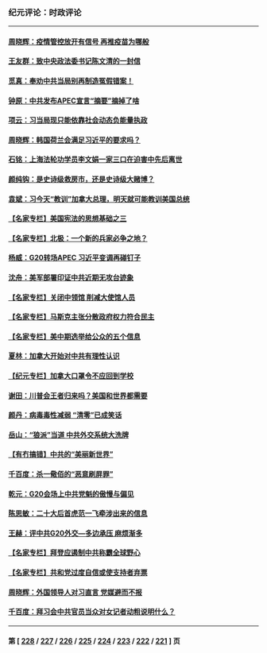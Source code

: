 ### 纪元评论：时政评论
---
#### [周晓辉：疫情管控放开有信号 再推疫苗为哪般](../../pages/nsc1025/n13869630.md) 
#### [王友群：致中央政法委书记陈文清的一封信](../../pages/nsc1025/n13869352.md) 
#### [觅真：奉劝中共当局别再制造冤假错案！](../../pages/nsc1025/n13869472.md) 
#### [钟原：中共发布APEC宣言“摘要”摘掉了啥](../../pages/nsc1025/n13869382.md) 
#### [项云：习当局现只能依靠社会动态负能量执政](../../pages/nsc1025/n13869291.md) 
#### [周晓辉：韩国荷兰会满足习近平的要求吗？](../../pages/nsc1025/n13869334.md) 
#### [石铭：上海法轮功学员李文娟一家三口在迫害中先后离世](../../pages/nsc1025/n13869025.md) 
#### [颜纯钩：是史诗级救房市，还是史诗级大赌博？](../../pages/nsc1025/n13868940.md) 
#### [袁斌：习今天“教训”加拿大总理，明天就可能教训美国总统](../../pages/nsc1025/n13868805.md) 
#### [【名家专栏】美国宪法的思想基础之三](../../pages/nsc1025/n13868641.md) 
#### [【名家专栏】北极：一个新的兵家必争之地？](../../pages/nsc1025/n13865685.md) 
#### [杨威：G20转场APEC 习近平变调再碰钉子](../../pages/nsc1025/n13868132.md) 
#### [沈舟：美军部署印证中共近期无攻台迹象](../../pages/nsc1025/n13867350.md) 
#### [【名家专栏】关闭中领馆 削减大使馆人员](../../pages/nsc1025/n13867851.md) 
#### [【名家专栏】马斯克主张分散政府权力符合民主](../../pages/nsc1025/n13867872.md) 
#### [【名家专栏】美中期选举给公众的五个信息](../../pages/nsc1025/n13867880.md) 
#### [夏林：加拿大开始对中共有理性认识](../../pages/nsc1025/n13868041.md) 
#### [【纪元专栏】加拿大口罩令不应回到学校](../../pages/nsc1025/n13868036.md) 
#### [谢田：川普会王者归来吗？美国和世界都需要](../../pages/nsc1025/n13868012.md) 
#### [颜丹：病毒毒性减弱 “清零”已成笑话](../../pages/nsc1025/n13867962.md) 
#### [岳山：“狼派”当道 中共外交系统大洗牌](../../pages/nsc1025/n13867772.md) 
#### [【有冇搞错】中共的“美丽新世界”](../../pages/nsc1025/n13867722.md) 
#### [千百度：杀一儆佰的“恶意刷屏罪”](../../pages/nsc1025/n13867721.md) 
#### [乾元：G20会场上中共党魁的傲慢与偏见](../../pages/nsc1025/n13867688.md) 
#### [陈思敏：二十大后首虎范一飞牵涉出来的信息](../../pages/nsc1025/n13867649.md) 
#### [王赫：评中共G20外交—多边承压 麻烦渐多](../../pages/nsc1025/n13867475.md) 
#### [【名家专栏】拜登应遏制中共称霸全球野心](../../pages/nsc1025/n13867096.md) 
#### [【名家专栏】共和党过度自信或使支持者弃票](../../pages/nsc1025/n13867120.md) 
#### [周晓辉：外国领导人对习直言 党媒避而不报](../../pages/nsc1025/n13867233.md) 
#### [千百度：拜习会中共官员当众对女记者动粗说明什么？](../../pages/nsc1025/n13866801.md) 

---
#### 第 [ [228](./228.md) / [227](./227.md) / [226](./226.md) / [225](./225.md) / [224](./224.md) / [223](./223.md) / [222](./222.md) / [221](./221.md) ] 页

